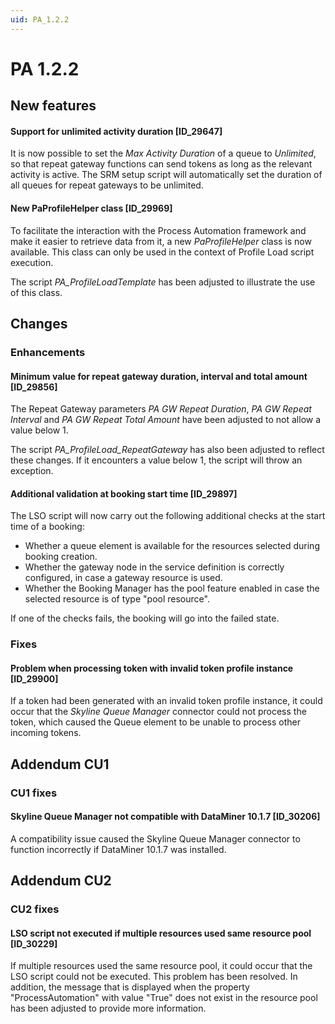 ```yaml
---
uid: PA_1.2.2
---
```


# PA 1.2.2

## New features

#### Support for unlimited activity duration \[ID_29647\]

It is now possible to set the *Max Activity Duration* of a queue to *Unlimited*, so that repeat gateway functions can send tokens as long as the relevant activity is active. The SRM setup script will automatically set the duration of all queues for repeat gateways to be unlimited.

#### New PaProfileHelper class \[ID_29969\]

To facilitate the interaction with the Process Automation framework and make it easier to retrieve data from it, a new *PaProfileHelper* class is now available. This class can only be used in the context of Profile Load script execution.

The script *PA_ProfileLoadTemplate* has been adjusted to illustrate the use of this class.

## Changes

### Enhancements

#### Minimum value for repeat gateway duration, interval and total amount \[ID_29856\]

The Repeat Gateway parameters *PA GW Repeat Duration*, *PA GW Repeat Interval* and *PA GW Repeat Total Amount* have been adjusted to not allow a value below 1.

The script *PA_ProfileLoad_RepeatGateway* has also been adjusted to reflect these changes. If it encounters a value below 1, the script will throw an exception.

#### Additional validation at booking start time \[ID_29897\]

The LSO script will now carry out the following additional checks at the start time of a booking:

- Whether a queue element is available for the resources selected during booking creation.
- Whether the gateway node in the service definition is correctly configured, in case a gateway resource is used.
- Whether the Booking Manager has the pool feature enabled in case the selected resource is of type "pool resource".

If one of the checks fails, the booking will go into the failed state.

### Fixes

#### Problem when processing token with invalid token profile instance \[ID_29900\]

If a token had been generated with an invalid token profile instance, it could occur that the *Skyline Queue Manager* connector could not process the token, which caused the Queue element to be unable to process other incoming tokens.

## Addendum CU1

### CU1 fixes

#### Skyline Queue Manager not compatible with DataMiner 10.1.7 \[ID_30206\]

A compatibility issue caused the Skyline Queue Manager connector to function incorrectly if DataMiner 10.1.7 was installed.

## Addendum CU2

### CU2 fixes

#### LSO script not executed if multiple resources used same resource pool \[ID_30229\]

If multiple resources used the same resource pool, it could occur that the LSO script could not be executed. This problem has been resolved. In addition, the message that is displayed when the property "ProcessAutomation" with value "True" does not exist in the resource pool has been adjusted to provide more information.
